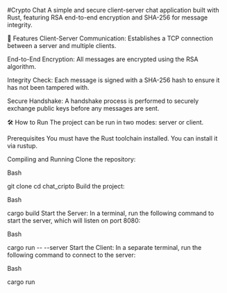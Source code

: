 #Crypto Chat
A simple and secure client-server chat application built with Rust, featuring RSA end-to-end encryption and SHA-256 for message integrity.

🚀 Features
Client-Server Communication: Establishes a TCP connection between a server and multiple clients.

End-to-End Encryption: All messages are encrypted using the RSA algorithm.

Integrity Check: Each message is signed with a SHA-256 hash to ensure it has not been tampered with.

Secure Handshake: A handshake process is performed to securely exchange public keys before any messages are sent.

🛠️ How to Run
The project can be run in two modes: server or client.

Prerequisites
You must have the Rust toolchain installed. You can install it via rustup.

Compiling and Running
Clone the repository:

Bash

git clone <your-repository-url>
cd chat_cripto
Build the project:

Bash

cargo build
Start the Server:
In a terminal, run the following command to start the server, which will listen on port 8080:

Bash

cargo run -- --server
Start the Client:
In a separate terminal, run the following command to connect to the server:

Bash

cargo run
